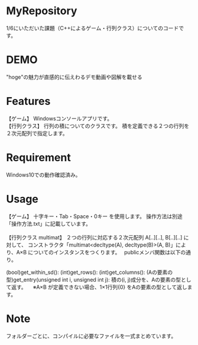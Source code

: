 # MyRepository

1/6にいただいた課題（C++によるゲーム・行列クラス）についてのコードです。


# DEMO

"hoge"の魅力が直感的に伝えわるデモ動画や図解を載せる


# Features

【ゲーム】
Windowsコンソールアプリです。<br>
【行列クラス】
行列の積についてのクラスです。
積を定義できる２つの行列を２次元配列で指定します。


# Requirement

Windows10での動作確認済み。


# Usage

【ゲーム】
十字キー・Tab・Space・0キー を使用します。
操作方法は別途「操作方法.txt」に記載しています。<br><br>
【行列クラス multimat】
２つの行列に対応する２次元配列 A[..][..], B[..][..] に対して、
コンストラクタ「multimat<decltype(A), decltype(B)>(A, B)」により、A×B についてのインスタンスをつくります。　
publicメンバ関数は以下の通り。

(bool)get_within_sd():
(int)get_rows():
(int)get_columns():
(Aの要素の型)get_entry(unsigned int i, unsigned int j): 積の(i, j)成分を、Aの要素の型として返す。
　※A×B が定義できない場合、1×1行列{0} をAの要素の型として返します。

# Note

フォルダーごとに、コンパイルに必要なファイルを一式まとめています。
